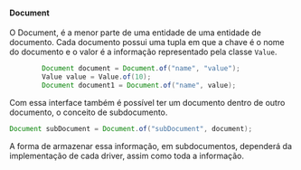 #### Document

O Document, é a menor parte de uma entidade de uma entidade de documento. Cada documento possui uma tupla em que a chave é o nome do documento e o valor é a informação representado pela classe `Value`.

```java
        Document document = Document.of("name", "value");
        Value value = Value.of(10);
        Document document1 = Document.of("name", value);
```

Com essa interface também é possível ter um documento dentro de outro documento, o conceito de subdocumento.

```java
Document subDocument = Document.of("subDocument", document);
```

  
A forma de armazenar essa informação, em subdocumentos, dependerá da implementação de cada driver, assim como toda a informação.

